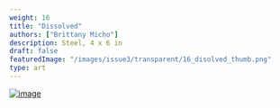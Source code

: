 ```yaml
---
weight: 16
title: "Dissolved"
authors: ["Brittany Micho"]
description: Steel, 4 x 6 in
draft: false
featuredImage: "/images/issue3/transparent/16_disolved_thumb.png"
type: art
---
```


<a href = "/images/issue3/16_disolved.jpg" data-lightbox="img">![image](/images/issue3/16_disolved.jpg#issues)</a>